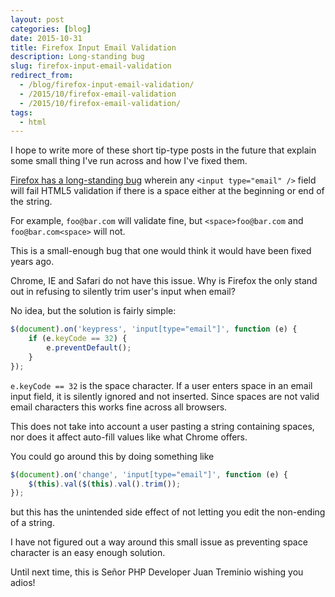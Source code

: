 ```yaml
---
layout: post
categories: [blog]
date: 2015-10-31
title: Firefox Input Email Validation
description: Long-standing bug
slug: firefox-input-email-validation
redirect_from:
  - /blog/firefox-input-email-validation/
  - /2015/10/firefox-email-validation
  - /2015/10/firefox-email-validation/
tags:
  - html
---
```


I hope to write more of these short tip-type posts in the future that explain
some small thing I've run across and how I've fixed them.

[Firefox has a long-standing bug](https://bugzilla.mozilla.org/show_bug.cgi?id=726758)
wherein any `<input type="email" />` field will fail HTML5 validation if there is a space
either at the beginning or end of the string.

For example, `foo@bar.com` will validate fine, but `<space>foo@bar.com` and `foo@bar.com<space>` will not.

This is a small-enough bug that one would think it would have been fixed years ago.

Chrome, IE and Safari do not have this issue. Why is Firefox the only stand out in refusing to silently
trim user's input when email?

No idea, but the solution is fairly simple:

```javascript
$(document).on('keypress', 'input[type="email"]', function (e) {
    if (e.keyCode == 32) {
        e.preventDefault();
    }
});
```

`e.keyCode == 32` is the space character. If a user enters space in an email input field,
it is silently ignored and not inserted. Since spaces are not valid email characters this
works fine across all browsers.

This does not take into account a user pasting a string containing spaces, nor does it
affect auto-fill values like what Chrome offers.

You could go around this by doing something like

```javascript
$(document).on('change', 'input[type="email"]', function (e) {
    $(this).val($(this).val().trim());
});
```

but this has the unintended side effect of not letting you edit the non-ending of a string.

I have not figured out a way around this small issue as preventing space character is an easy
enough solution.

Until next time, this is Señor PHP Developer Juan Treminio wishing you adios!
